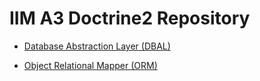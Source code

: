 IIM A3 Doctrine2 Repository
===========================

- [Database Abstraction Layer (DBAL)][1]

- [Object Relational Mapper (ORM)][2]

[1]: https://github.com/Irvyne/A3_Doctrine/tree/dbal
[2]: https://github.com/Irvyne/A3_Doctrine/tree/orm